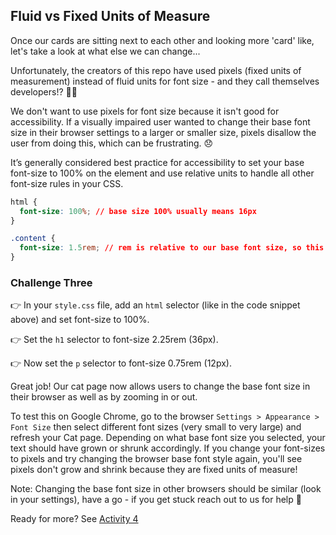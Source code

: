 ## Fluid vs Fixed Units of Measure

Once our cards are sitting next to each other and looking more 'card' like, let's take a look at what else we can change...

Unfortunately, the creators of this repo have used pixels (fixed units of measurement) instead of fluid units for font size - and they call themselves developers!? 🤷‍♀️

We don't want to use pixels for font size because it isn't good for accessibility. If a visually impaired user wanted to change their base font size in their browser settings to a larger or smaller size, pixels disallow the user from doing this, which can be frustrating. 😞

It’s generally considered best practice for accessibility to set your base font-size to 100% on the <html> element and use relative units to handle all other font-size rules in your CSS.

```CSS
html {
  font-size: 100%; // base size 100% usually means 16px
}

.content {
  font-size: 1.5rem; // rem is relative to our base font size, so this is 24px because 1.5 of 16 is 16 + 8
}
```

### Challenge Three

👉 In your `style.css` file, add an `html` selector (like in the code snippet above) and set font-size to 100%.

👉 Set the `h1` selector to font-size 2.25rem (36px).

👉 Now set the `p` selector to font-size 0.75rem (12px).

Great job! Our cat page now allows users to change the base font size in their browser as well as by zooming in or out.

To test this on Google Chrome, go to the browser `Settings > Appearance > Font Size` then select different font sizes (very small to very large) and refresh your Cat page. Depending on what base font size you selected, your text should have grown or shrunk accordingly. If you change your font-sizes to pixels and try changing the browser base font style again, you'll see pixels don't grow and shrink because they are fixed units of measure!

Note: Changing the base font size in other browsers should be similar (look in your settings), have a go - if you get stuck reach out to us for help 🙂

Ready for more? See [Activity 4](./activity-4.md)
